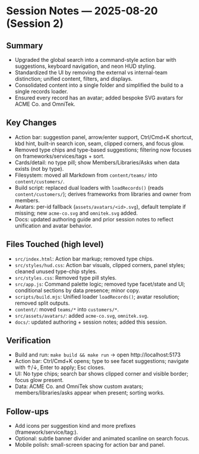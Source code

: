 # Session Notes — 2025-08-20 (Session 2)

## Summary
- Upgraded the global search into a command-style action bar with suggestions, keyboard navigation, and neon HUD styling.
- Standardized the UI by removing the external vs internal-team distinction; unified content, filters, and displays.
- Consolidated content into a single folder and simplified the build to a single records loader.
- Ensured every record has an avatar; added bespoke SVG avatars for ACME Co. and OmniTek.

## Key Changes
- Action bar: suggestion panel, arrow/enter support, Ctrl/Cmd+K shortcut, kbd hint, built-in search icon, seam, clipped corners, and focus glow.
- Removed type chips and type-based suggestions; filtering now focuses on frameworks/services/tags + sort.
- Cards/detail: no type pill; show Members/Libraries/Asks when data exists (not by type).
- Filesystem: moved all Markdown from `content/teams/` into `content/customers/`.
- Build script: replaced dual loaders with `loadRecords()` (reads `content/customers/`); derives frameworks from libraries and owner from members.
- Avatars: per-id fallback (`assets/avatars/<id>.svg`), default template if missing; new `acme-co.svg` and `omnitek.svg` added.
- Docs: updated authoring guide and prior session notes to reflect unification and avatar behavior.

## Files Touched (high level)
- `src/index.html`: Action bar markup; removed type chips.
- `src/styles/hud.css`: Action bar visuals, clipped corners, panel styles; cleaned unused type-chip styles.
- `src/styles.css`: Removed type pill styles.
- `src/app.js`: Command palette logic; removed type facet/state and UI; conditional sections by data presence; minor copy.
- `scripts/build.mjs`: Unified loader `loadRecords()`; avatar resolution; removed split outputs.
- `content/`: moved `teams/*` into `customers/*`.
- `src/assets/avatars/`: added `acme-co.svg`, `omnitek.svg`.
- `docs/`: updated authoring + session notes; added this session.

## Verification
- Build and run: `make build && make run` → open http://localhost:5173
- Action bar: Ctrl/Cmd+K opens; type to see facet suggestions; navigate with ↑/↓, Enter to apply; Esc closes.
- UI: No type chips; search bar shows clipped corner and visible border; focus glow present.
- Data: ACME Co. and OmniTek show custom avatars; members/libraries/asks appear when present; sorting works.

## Follow-ups
- Add icons per suggestion kind and more prefixes (framework/service/tag:).
- Optional: subtle banner divider and animated scanline on search focus.
- Mobile polish: small-screen spacing for action bar and panel.
